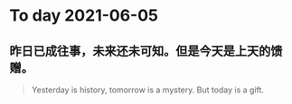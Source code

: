 
# To day 2021-06-05


## 昨日已成往事，未来还未可知。但是今天是上天的馈赠。
> Yesterday is history, tomorrow is a mystery. But today is a gift.

    